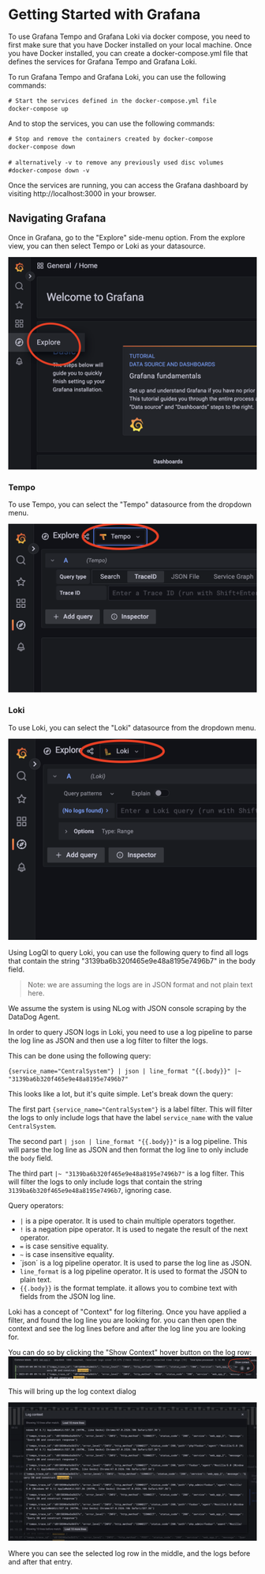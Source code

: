 # Getting Started with Grafana

To use Grafana Tempo and Grafana Loki via docker compose, you need to first make sure that you have Docker installed on your local machine. Once you have Docker installed, you can create a docker-compose.yml file that defines the services for Grafana Tempo and Grafana Loki.

To run Grafana Tempo and Grafana Loki, you can use the following commands:


```
# Start the services defined in the docker-compose.yml file
docker-compose up
```

And to stop the services, you can use the following commands:

```
# Stop and remove the containers created by docker-compose
docker-compose down

# alternatively -v to remove any previously used disc volumes
#docker-compose down -v
```

Once the services are running, you can access the Grafana dashboard by visiting http://localhost:3000 in your browser. 

## Navigating Grafana

Once in Grafana, go to the "Explore" side-menu option.
From the explore view, you can then select Tempo or Loki as your datasource.

<img src="./explore.png">

### Tempo

To use Tempo, you can select the "Tempo" datasource from the dropdown menu.

<img src="./tempo.png">

### Loki

To use Loki, you can select the "Loki" datasource from the dropdown menu.

<img src="./loki.png">

Using LogQl to query Loki, you can use the following query to find all logs that contain the string "3139ba6b320f465e9e48a8195e7496b7" in the body field.

> Note: we are assuming the logs are in JSON format and not plain text here.

We assume the system is using NLog with JSON console scraping by the DataDog Agent.

In order to query JSON logs in Loki, you need to use a log pipeline to parse the log line as JSON and then use a log filter to filter the logs.

This can be done using the following query:

```
{service_name="CentralSystem"} | json | line_format "{{.body}}" |~ "3139ba6b320f465e9e48a8195e7496b7"
```

This looks like a lot, but it's quite simple.
Let's break down the query:

The first part `{service_name="CentralSystem"}` is a label filter. This will filter the logs to only include logs that have the label `service_name` with the value `CentralSystem`.

The second part `| json | line_format "{{.body}}"` is a log pipeline. This will parse the log line as JSON and then format the log line to only include the `body` field.

The third part `|~ "3139ba6b320f465e9e48a8195e7496b7"` is a log filter. This will filter the logs to only include logs that contain the string `3139ba6b320f465e9e48a8195e7496b7`, ignoring case.

Query operators:

* `|` is a pipe operator. It is used to chain multiple operators together.
* `!` is a negation pipe operator. It is used to negate the result of the next operator.
* `=` is case sensitive equality. 
* `~` is case insensitive equality. 
* ´json´ is a log pipeline operator. It is used to parse the log line as JSON.
* `line_format` is a log pipeline operator. It is used to format the JSON to plain text.
* `{{.body}}` is the format template. it allows you to combine text with fields from the JSON log line.

Loki has a concept of "Context" for log filtering.
Once you have applied a filter, and found the log line you are looking for. you can then open the context and see the log lines before and after the log line you are looking for.

You can do so by clicking the "Show Context" hover button on the log row:
<img src="./showcontext.png">

This will bring up the log context dialog

<img src="./lokicontext.png">

Where you can see the selected log row in the middle, and the logs before and after that entry.


